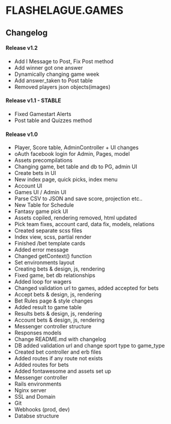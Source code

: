 # FLASHELAGUE.GAMES

## Changelog
#### Release v1.2
- Add I Message to Post, Fix Post method
- Add winner got one answer
- Dynamically changing game week
- Add answer_taken to Post table
- Removed players json objects(images)

#### Release v1.1 - STABLE
- Fixed Gamestart Alerts
- Post table and Quizzes method

#### Release v1.0
- Player, Score table, AdminController + UI changes
- oAuth facebook login for Admin, Pages, model
- Assets precompilations
- Changing game, bet table and db to PG, admin UI
- Create bets in UI
- New index page, quick picks, index menu
- Account UI
- Games UI / Admin UI
- Parse CSV to JSON and save score, projection etc..
- New Table for Schedule
- Fantasy game pick UI
- Assets copiled, rendering removed, html updated
- Pick team fixes, account card, data fix, models, relations
- Created separate scss files
- Index view, scss, partial render
- Finished /bet template cards
- Added error message
- Changed getContext() function
- Set environments layout
- Creating bets & design, js, rendering
- Fixed game, bet db relationships
- Added loop for wagers
- Changed validation url to games, added accepted for bets
- Accept bets & design, js, rendering
- Bet Rules page & style changes
- Added result to game table
- Results bets & design, js, rendering
- Account bets & design, js, rendering
- Messenger controller structure
- Responses models
- Change README.md with changelog
- DB added validation url and change sport type to game_type
- Created bet controller and erb files
- Added routes if any route not exists
- Added routes for bets
- Added fontawesome and assets set up
- Messenger controller
- Rails environments
- Nginx server
- SSL and Domain
- Git
- Webhooks (prod, dev)
- Databse structure

